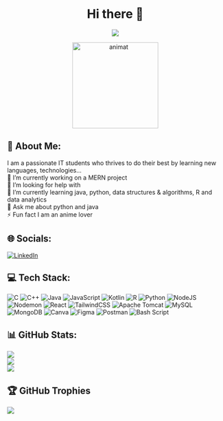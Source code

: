   <!-- Centered Header and View Count -->
<div align="center">

# Hi there 👋  

[![](https://visitcount.itsvg.in/api?id=Pratheesha100&icon=1&color=6)](https://visitcount.itsvg.in)

</div>

<!-- Centered GIF with Increased Size -->
<div align="center">
  <img src="https://github.com/user-attachments/assets/45e4118f-e863-4941-8124-b9a17f597ba2" alt="animat" width= "200"

</div>
</div>

<!--
Here are some ideas to get you started:

- 🔭 I’m currently working on ...
- 🌱 I’m currently learning ...
- 👯 I’m looking to collaborate on ...
- 🤔 I’m looking for help with ...
- 💬 Ask me about ...
- 📫 How to reach me: ...
- 😄 Pronouns: ...
- ⚡ Fun fact: ...
-->

## 💫 About Me:
I am a passionate IT students who thrives to do their best by learning new languages, technologies...<br>🔭 I’m currently working on a MERN project<br>🤝 I’m looking for help with<br>🌱 I’m currently learning java, python, data structures & algorithms, R and data analytics<br>💬 Ask me about python and java<br>⚡ Fun fact I am an anime lover


## 🌐 Socials:
[![LinkedIn](https://img.shields.io/badge/LinkedIn-%230077B5.svg?logo=linkedin&logoColor=white)](https://linkedin.com/in/PratheeshaSamadhi) 

## 💻 Tech Stack:
![C](https://img.shields.io/badge/c-%2300599C.svg?style=flat&logo=c&logoColor=white) ![C++](https://img.shields.io/badge/c++-%2300599C.svg?style=flat&logo=c%2B%2B&logoColor=white) ![Java](https://img.shields.io/badge/java-%23ED8B00.svg?style=flat&logo=openjdk&logoColor=white) ![JavaScript](https://img.shields.io/badge/javascript-%23323330.svg?style=flat&logo=javascript&logoColor=%23F7DF1E) ![Kotlin](https://img.shields.io/badge/kotlin-%237F52FF.svg?style=flat&logo=kotlin&logoColor=white) ![R](https://img.shields.io/badge/r-%23276DC3.svg?style=flat&logo=r&logoColor=white) ![Python](https://img.shields.io/badge/python-3670A0?style=flat&logo=python&logoColor=ffdd54) ![NodeJS](https://img.shields.io/badge/node.js-6DA55F?style=flat&logo=node.js&logoColor=white) ![Nodemon](https://img.shields.io/badge/NODEMON-%23323330.svg?style=flat&logo=nodemon&logoColor=%BBDEAD) ![React](https://img.shields.io/badge/react-%2320232a.svg?style=flat&logo=react&logoColor=%2361DAFB) ![TailwindCSS](https://img.shields.io/badge/tailwindcss-%2338B2AC.svg?style=flat&logo=tailwind-css&logoColor=white) ![Apache Tomcat](https://img.shields.io/badge/apache%20tomcat-%23F8DC75.svg?style=flat&logo=apache-tomcat&logoColor=black) ![MySQL](https://img.shields.io/badge/mysql-4479A1.svg?style=flat&logo=mysql&logoColor=white) ![MongoDB](https://img.shields.io/badge/MongoDB-%234ea94b.svg?style=flat&logo=mongodb&logoColor=white) ![Canva](https://img.shields.io/badge/Canva-%2300C4CC.svg?style=flat&logo=Canva&logoColor=white) ![Figma](https://img.shields.io/badge/figma-%23F24E1E.svg?style=flat&logo=figma&logoColor=white) ![Postman](https://img.shields.io/badge/Postman-FF6C37?style=flat&logo=postman&logoColor=white) ![Bash Script](https://img.shields.io/badge/bash_script-%23121011.svg?style=flat&logo=gnu-bash&logoColor=white)

## 📊 GitHub Stats:

![](https://github-readme-stats.vercel.app/api?username=Pratheesha100&theme=tokyonight&hide_border=false&include_all_commits=false&count_private=false)<br/>
![](https://github-readme-streak-stats.herokuapp.com/?user=Pratheesha100&theme=tokyonight&hide_border=false)<br/>
![](https://github-readme-stats.vercel.app/api/top-langs/?username=Pratheesha100&theme=tokyonight&hide_border=false&include_all_commits=false&count_private=false&layout=compact)

## 🏆 GitHub Trophies
![](https://github-profile-trophy.vercel.app/?username=Pratheesha100&theme=radical&no-frame=false&no-bg=true&margin-w=4)



<!-- Proudly created with GPRM ( https://gprm.itsvg.in ) -->
